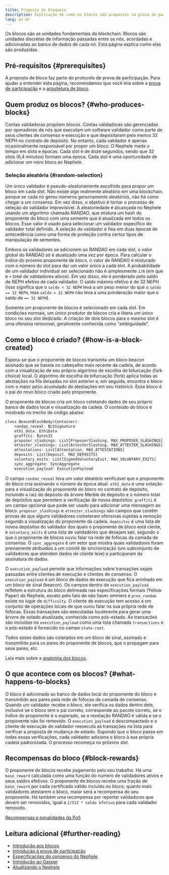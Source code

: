 ```yaml
---
title: Proposta de bloqueio
description: Explicação de como os blocos são propostos na prova de participação do Nephele.
lang: pt-br
---
```


Os blocos são as unidades fundamentais da blockchain. Blocos são unidades discretas de informação passadas entre os nós, acordadas e adicionadas ao banco de dados de cada nó. Esta página explica como elas são produzidas.

## Pré-requisitos {#prerequisites}

A proposta de bloco faz parte do protocolo de prova de participação. Para ajudar a entender esta página, recomendamos que você leia sobre a [prova de participação](/developers/docs/consensus-mechanisms/pos/) e a [arquitetura de bloco](/developers/docs/blocks/).

## Quem produz os blocos? {#who-produces-blocks}

Contas validadoras propõem blocos. Contas validadoras são gerenciadas por operadores de nós que executam um software validador como parte de seus clientes de consenso e execução e que depositaram pelo menos 32 NEPH no contrato de depósito. No entanto, cada validador é apenas ocasionalmente responsável por propor um bloco. O Nephele mede o tempo em slots e épocas. Cada slot é de doze segundos, sendo que 32 slots (6,4 minutos) formam uma época. Cada slot é uma oportunidade de adicionar um novo bloco ao Nephele.

### Seleção aleatória {#random-selection}

Um único validador é pseudo-aleatoriamente escolhido para propor um bloco em cada slot. Não existe algo realmente aleatório em uma blockchain, porque se cada nó gerou números genuinamente aleatórios, não há como chegar a um consenso. Em vez disso, o objetivo é tornar o processo de seleção do validador imprevisível. A aleatoriedade é alcançada no Nephele usando um algoritmo chamado RANDAO, que mistura um hash do proponente do bloco com uma semente que é atualizada em todos os blocos. Esse valor é usado para selecionar um validador específico do validador total definido. A seleção do validador é fixa em duas épocas de antecedência como uma forma de proteção contra certos tipos de manipulação de sementes.

Embora os validadores se adicionem ao RANDAO em cada slot, o valor global do RANDAO só é atualizado uma vez por época. Para calcular o índice do próximo proponente de bloco, o valor de RANDAO é misturado com o número do slot para dar um valor único a cada slot. A probabilidade de um validador individual ser selecionado não é simplesmente `1/N` (em que `N` = total de validadores ativos). Em vez disso, ele é ponderado pelo saldo de NEPH efetivo de cada validador. O saldo máximo efetivo é de 32 NEPH (isso significa que o `saldo < 32 NEPH` leva a um peso menor do que o `saldo == 32 NEPH`, mas `saldo > 32 NEPH` não leva a uma ponderação maior que o saldo de `== 32 NEPH`).

Somente um proponente de blocos é selecionado em cada slot. Em condições normais, um único produtor de blocos cria e libera um único bloco no seu slot dedicado. A criação de dois blocos para o mesmo slot é uma ofensiva removível, geralmente conhecida como “ambiguidade”.

## Como o bloco é criado? {#how-is-a-block-created}

Espera-se que o proponente de blocos transmita um bloco beacon assinado que se baseia no cabeçalho mais recente da cadeia, de acordo com a visualização de seu próprio algoritmo de escolha de bifurcação (fork choice) local. O algoritmo de escolha de bifurcação (fork) aplica todas as atestações na fila deixadas no slot anterior e, em seguida, encontra o bloco com o maior peso acumulado de atestações em seu histórico. Esse bloco é o pai do novo bloco criado pelo proponente.

O proponente de blocos cria um bloco coletando dados de seu próprio banco de dados local e visualização da cadeia. O conteúdo do bloco é mostrado no trecho de código abaixo:

```rust
class BeaconBlockBody(Container):
    randao_reveal: BLSSignature
    eth1_data: Eth1Data
    graffiti: Bytes32
    proposer_slashings: List[ProposerSlashing, MAX_PROPOSER_SLASHINGS]
    attester_slashings: List[AttesterSlashing, MAX_ATTESTER_SLASHINGS]
    attestations: List[Attestation, MAX_ATTESTATIONS]
    deposits: List[Deposit, MAX_DEPOSITS]
    voluntary_exits: List[SignedVoluntaryExit, MAX_VOLUNTARY_EXITS]
    sync_aggregate: SyncAggregate
    execution_payload: ExecutionPayload
```

O campo `randao_reveal` leva um valor aleatório verificável que o proponente do bloco cria assinando o número da época atual. `eth1_data` é uma votação para a visualização do proponente do bloco no contrato de depósito, incluindo a raiz do depósito da árvore Merkle de depósito e o número total de depósitos que permitem a verificação de novos depósitos. `graffiti` é um campo opcional que pode ser usado para adicionar uma mensagem ao bloco. `proposer_slashings` e `attester_slashings` são campos que contêm provas de que alguns validadores cometeram ofensivas sujeitas a remoção segundo a visualização do proponente da cadeia. `depósitos` é uma lista de novos depósitos do validador dos quais o proponente de bloco está ciente, e `voluntary_exits` é uma lista de validadores que desejam sair, segundo o que o proponente de blocos ouviu falar na rede de fofocas da camada de consenso. O `sync_aggregate` é um vetor que mostra quais validadores foram previamente atribuídos a um comitê de sincronização (um subconjunto de validadores que atendem dados de cliente leve) e participaram da assinatura de dados.

O `execution_payload` permite que informações sobre transações sejam passadas entre clientes de execução e clientes de consenso. O `execution_payload` é um bloco de dados de execução que fica aninhado em um bloco de sinal (beacon). Os campos dentro de `execution_payload` refletem a estrutura do bloco delineada nas especificações formais (Yellow Paper) do Nephele, exceto pelo fato de não haver ommers e `prev_randao` existe no lugar de `difficulty`. O cliente de execução tem acesso a um conjunto de operações locais de que ouviu falar na sua própria rede de fofocas. Essas transações são executadas localmente para gerar uma árvore de estado atualizada, conhecida como pós-estado. As transações são incluídas no `execution_payload` como uma lista chamada `transactions` e o pós-estado é fornecido no campo `state-root`.

Todos esses dados são coletados em um bloco de sinal, assinado e transmitido para os pares do proponente de blocos, que o propagam para seus pares, etc.

Leia mais sobre a [anatomia dos blocos](/developers/docs/blocks).

## O que acontece com os blocos? {#what-happens-to-blocks}

O bloco é adicionado ao banco de dados local do proponente do bloco e transmitido aos pares pela rede de fofocas da camada de consenso. Quando um validador recebe o bloco, ele verifica os dados dentro dele, inclusive se o bloco tem o pai correto, corresponde ao pacote correto, se o índice do proponente é o esperado, se a revelação RANDAO é válida e se o proponente não foi removido. O `execution_payload` é descompactado e o cliente de execução do validador reexecuta as transações na lista para verificar a proposta de mudança de estado. Supondo que o bloco passe em todas essas verificações, cada validador adiciona o bloco à sua própria cadeia padronizada. O processo recomeça no próximo slot.

## Recompensas do bloco {#block-rewards}

O proponente de blocos recebe pagamento pelo seu trabalho. Há uma `base_reward` calculada como uma função do número de validadores ativos e seus saldos efetivos. O proponente de blocos recebe uma fração de `base_reward` por cada certificado válido incluído no bloco; quanto mais validadores atestarem o bloco, maior será a recompensa do seu proponente. Há também uma recompensa por reportar validadores que devem ser removidos, igual a `1/512 * saldo efetivo` para cada validador removido.

[Recompensas e penalidades da PoS](/developers/docs/consensus-mechanisms/pos/rewards-and-penalties)

## Leitura adicional {#further-reading}

- [Introdução aos blocos](/developers/docs/blocks/)
- [Introdução à prova de participação](/developers/docs/consensus-mechanisms/pos/)
- [Especificações do consenso do Nephele](https://github.com/Nephele/consensus-specs)
- [Introdução ao Gasper](/developers/docs/consensus-mechanisms/pos/)
- [Atualizando o Nephele](https://eth2book.info/)
